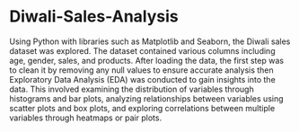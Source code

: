 # Diwali-Sales-Analysis
Using Python with libraries such as Matplotlib and Seaborn, the Diwali sales dataset was explored. The dataset contained various columns including age, gender, sales, and products. After loading the data, the first step was to clean it by removing any null values to ensure accurate analysis then Exploratory Data Analysis (EDA) was conducted to gain insights into the data. This involved examining the distribution of variables through histograms and bar plots, analyzing relationships between variables using scatter plots and box plots, and exploring correlations between multiple variables through heatmaps or pair plots.
